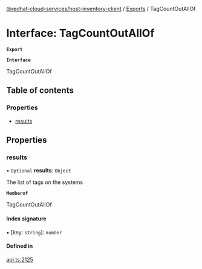 [@redhat-cloud-services/host-inventory-client](../README.md) / [Exports](../modules.md) / TagCountOutAllOf

# Interface: TagCountOutAllOf

**`Export`**

**`Interface`**

TagCountOutAllOf

## Table of contents

### Properties

- [results](TagCountOutAllOf.md#results)

## Properties

### results

• `Optional` **results**: `Object`

The list of tags on the systems

**`Memberof`**

TagCountOutAllOf

#### Index signature

▪ [key: `string`]: `number`

#### Defined in

[api.ts:2125](https://github.com/gkarat/javascript-clients/blob/master/packages/host-inventory/api.ts#L2125)

